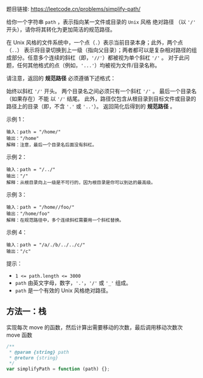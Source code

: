 题目链接: https://leetcode.cn/problems/simplify-path/

给你一个字符串 `path` ，表示指向某一文件或目录的 `Unix` 风格 绝对路径 （以 `'/'` 开头），请你将其转化为更加简洁的规范路径。

在 Unix 风格的文件系统中，一个点（`.`）表示当前目录本身；此外，两个点 （`..`） 表示将目录切换到上一级（指向父目录）；两者都可以是复杂相对路径的组成部分。任意多个连续的斜杠（即，`'//'`）都被视为单个斜杠 `'/'` 。 对于此问题，任何其他格式的点（例如，`'...'`）均被视为文件/目录名称。

请注意，返回的 **规范路径** 必须遵循下述格式：

始终以斜杠 `'/'` 开头。
两个目录名之间必须只有一个斜杠 `'/'` 。
最后一个目录名（如果存在）不能 以 `'/'` 结尾。
此外，路径仅包含从根目录到目标文件或目录的路径上的目录（即，不含 `'.'` 或 `'..'`）。
返回简化后得到的 **规范路径** 。

示例 1：

```
输入：path = "/home/"
输出："/home"
解释：注意，最后一个目录名后面没有斜杠。
```

示例 2：

```
输入：path = "/../"
输出："/"
解释：从根目录向上一级是不可行的，因为根目录是你可以到达的最高级。
```

示例 3：

```
输入：path = "/home//foo/"
输出："/home/foo"
解释：在规范路径中，多个连续斜杠需要用一个斜杠替换。
```

示例 4：

```
输入：path = "/a/./b/../../c/"
输出："/c"
```

提示：

- `1 <= path.length <= 3000`
- `path` 由英文字母，数字，`'.'`，`'/'` 或 `'_'` 组成。
- `path` 是一个有效的 Unix 风格绝对路径。

## 方法一：栈

实现每次 move 的函数，然后计算出需要移动的次数，最后调用移动次数次 move 函数

```javascript
/**
 * @param {string} path
 * @return {string}
 */
var simplifyPath = function (path) {};
```
